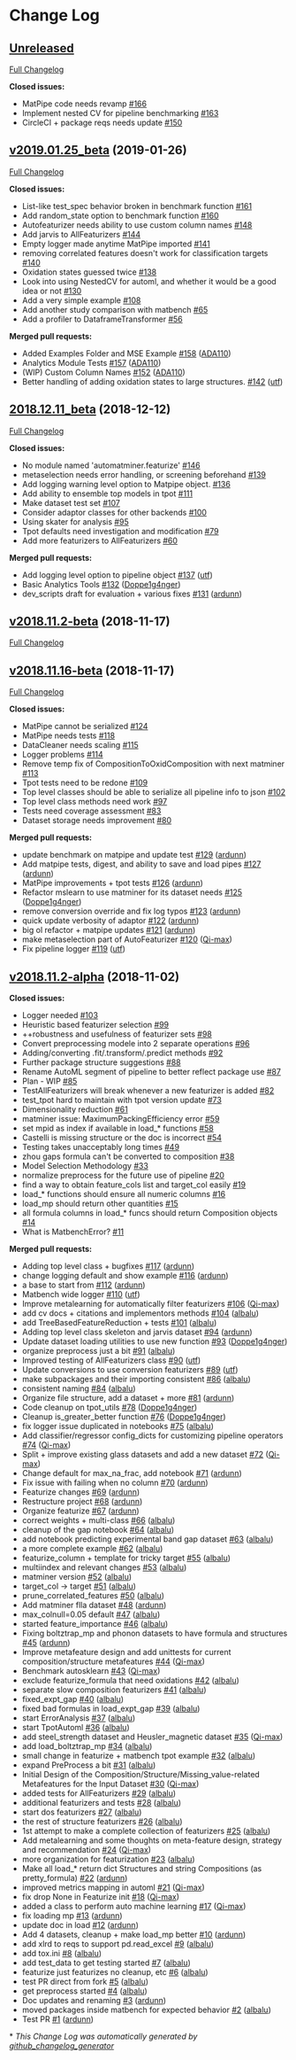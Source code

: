 # Change Log

## [Unreleased](https://github.com/hackingmaterials/automatminer/tree/HEAD)

[Full Changelog](https://github.com/hackingmaterials/automatminer/compare/v2019.01.25_beta...HEAD)

**Closed issues:**

- MatPipe code needs revamp [\#166](https://github.com/hackingmaterials/automatminer/issues/166)
- Implement nested CV for pipeline benchmarking [\#163](https://github.com/hackingmaterials/automatminer/issues/163)
- CircleCI + package reqs  needs update [\#150](https://github.com/hackingmaterials/automatminer/issues/150)

## [v2019.01.25_beta](https://github.com/hackingmaterials/automatminer/tree/v2019.01.25_beta) (2019-01-26)
[Full Changelog](https://github.com/hackingmaterials/automatminer/compare/2018.12.11_beta...v2019.01.25_beta)

**Closed issues:**

- List-like test\_spec behavior broken in benchmark function [\#161](https://github.com/hackingmaterials/automatminer/issues/161)
- Add random\_state option to benchmark function [\#160](https://github.com/hackingmaterials/automatminer/issues/160)
- Autofeaturizer needs ability to use custom column names [\#148](https://github.com/hackingmaterials/automatminer/issues/148)
- Add jarvis to AllFeaturizers [\#144](https://github.com/hackingmaterials/automatminer/issues/144)
- Empty logger made anytime MatPipe imported [\#141](https://github.com/hackingmaterials/automatminer/issues/141)
- removing correlated features doesn't work for classification targets [\#140](https://github.com/hackingmaterials/automatminer/issues/140)
- Oxidation states guessed twice [\#138](https://github.com/hackingmaterials/automatminer/issues/138)
- Look into using NestedCV for automl, and whether it would be a good idea or not [\#130](https://github.com/hackingmaterials/automatminer/issues/130)
- Add a very simple example [\#108](https://github.com/hackingmaterials/automatminer/issues/108)
- Add another study comparison with matbench [\#65](https://github.com/hackingmaterials/automatminer/issues/65)
- Add a profiler to DataframeTransformer [\#56](https://github.com/hackingmaterials/automatminer/issues/56)

**Merged pull requests:**

- Added Examples Folder and MSE Example [\#158](https://github.com/hackingmaterials/automatminer/pull/158) ([ADA110](https://github.com/ADA110))
- Analytics Module Tests [\#157](https://github.com/hackingmaterials/automatminer/pull/157) ([ADA110](https://github.com/ADA110))
- \(WIP\) Custom Column Names [\#152](https://github.com/hackingmaterials/automatminer/pull/152) ([ADA110](https://github.com/ADA110))
- Better handling of adding oxidation states to large structures. [\#142](https://github.com/hackingmaterials/automatminer/pull/142) ([utf](https://github.com/utf))

## [2018.12.11_beta](https://github.com/hackingmaterials/automatminer/tree/2018.12.11_beta) (2018-12-12)
[Full Changelog](https://github.com/hackingmaterials/automatminer/compare/v2018.11.2-beta...2018.12.11_beta)

**Closed issues:**

-  No module named 'automatminer.featurize' [\#146](https://github.com/hackingmaterials/automatminer/issues/146)
- metaselection needs error handling, or screening beforehand [\#139](https://github.com/hackingmaterials/automatminer/issues/139)
- Add logging warning level option to Matpipe object. [\#136](https://github.com/hackingmaterials/automatminer/issues/136)
- Add ability to ensemble top models in tpot [\#111](https://github.com/hackingmaterials/automatminer/issues/111)
- Make dataset test set [\#107](https://github.com/hackingmaterials/automatminer/issues/107)
- Consider adaptor classes for other backends [\#100](https://github.com/hackingmaterials/automatminer/issues/100)
- Using skater for analysis [\#95](https://github.com/hackingmaterials/automatminer/issues/95)
- Tpot defaults need investigation and modification [\#79](https://github.com/hackingmaterials/automatminer/issues/79)
- Add more featurizers to AllFeaturizers [\#60](https://github.com/hackingmaterials/automatminer/issues/60)

**Merged pull requests:**

- Add logging level option to pipeline object [\#137](https://github.com/hackingmaterials/automatminer/pull/137) ([utf](https://github.com/utf))
- Basic Analytics Tools [\#132](https://github.com/hackingmaterials/automatminer/pull/132) ([Doppe1g4nger](https://github.com/Doppe1g4nger))
- dev\_scripts draft for evaluation + various fixes [\#131](https://github.com/hackingmaterials/automatminer/pull/131) ([ardunn](https://github.com/ardunn))

## [v2018.11.2-beta](https://github.com/hackingmaterials/automatminer/tree/v2018.11.2-beta) (2018-11-17)
[Full Changelog](https://github.com/hackingmaterials/automatminer/compare/v2018.11.16-beta...v2018.11.2-beta)

## [v2018.11.16-beta](https://github.com/hackingmaterials/automatminer/tree/v2018.11.16-beta) (2018-11-17)
[Full Changelog](https://github.com/hackingmaterials/automatminer/compare/v2018.11.2-alpha...v2018.11.16-beta)

**Closed issues:**

- MatPipe cannot be serialized [\#124](https://github.com/hackingmaterials/automatminer/issues/124)
- MatPipe needs tests [\#118](https://github.com/hackingmaterials/automatminer/issues/118)
- DataCleaner needs scaling [\#115](https://github.com/hackingmaterials/automatminer/issues/115)
- Logger problems [\#114](https://github.com/hackingmaterials/automatminer/issues/114)
- Remove temp fix of CompositionToOxidComposition with next matminer [\#113](https://github.com/hackingmaterials/automatminer/issues/113)
- Tpot tests need to be redone [\#109](https://github.com/hackingmaterials/automatminer/issues/109)
- Top level classes should be able to serialize all pipeline info to json [\#102](https://github.com/hackingmaterials/automatminer/issues/102)
- Top level class methods need work [\#97](https://github.com/hackingmaterials/automatminer/issues/97)
- Tests need coverage assessment [\#83](https://github.com/hackingmaterials/automatminer/issues/83)
- Dataset storage needs improvement [\#80](https://github.com/hackingmaterials/automatminer/issues/80)

**Merged pull requests:**

- update benchmark on matpipe and update test [\#129](https://github.com/hackingmaterials/automatminer/pull/129) ([ardunn](https://github.com/ardunn))
- Add matpipe tests, digest, and ability to save and load pipes [\#127](https://github.com/hackingmaterials/automatminer/pull/127) ([ardunn](https://github.com/ardunn))
- MatPipe improvements + tpot tests [\#126](https://github.com/hackingmaterials/automatminer/pull/126) ([ardunn](https://github.com/ardunn))
- Refactor mslearn to use matminer for its dataset needs [\#125](https://github.com/hackingmaterials/automatminer/pull/125) ([Doppe1g4nger](https://github.com/Doppe1g4nger))
- remove conversion override and fix log typos [\#123](https://github.com/hackingmaterials/automatminer/pull/123) ([ardunn](https://github.com/ardunn))
- quick update verbosity of adaptor [\#122](https://github.com/hackingmaterials/automatminer/pull/122) ([ardunn](https://github.com/ardunn))
- big ol refactor + matpipe updates [\#121](https://github.com/hackingmaterials/automatminer/pull/121) ([ardunn](https://github.com/ardunn))
- make metaselection part of AutoFeaturizer [\#120](https://github.com/hackingmaterials/automatminer/pull/120) ([Qi-max](https://github.com/Qi-max))
- Fix pipeline logger [\#119](https://github.com/hackingmaterials/automatminer/pull/119) ([utf](https://github.com/utf))

## [v2018.11.2-alpha](https://github.com/hackingmaterials/automatminer/tree/v2018.11.2-alpha) (2018-11-02)
**Closed issues:**

- Logger needed [\#103](https://github.com/hackingmaterials/automatminer/issues/103)
- Heuristic based featurizer selection [\#99](https://github.com/hackingmaterials/automatminer/issues/99)
- ++robustness and usefulness of featurizer sets [\#98](https://github.com/hackingmaterials/automatminer/issues/98)
- Convert preprocessing modele into 2 separate operations [\#96](https://github.com/hackingmaterials/automatminer/issues/96)
- Adding/converting .fit/.transform/.predict methods [\#92](https://github.com/hackingmaterials/automatminer/issues/92)
- Further package structure suggestions [\#88](https://github.com/hackingmaterials/automatminer/issues/88)
- Rename AutoML segment of pipeline to better reflect package use [\#87](https://github.com/hackingmaterials/automatminer/issues/87)
- Plan - WIP [\#85](https://github.com/hackingmaterials/automatminer/issues/85)
- TestAllFeaturizers will break whenever a new featurizer is added [\#82](https://github.com/hackingmaterials/automatminer/issues/82)
- test\_tpot hard to maintain with tpot version update [\#73](https://github.com/hackingmaterials/automatminer/issues/73)
- Dimensionality reduction [\#61](https://github.com/hackingmaterials/automatminer/issues/61)
- matminer issue: MaximumPackingEfficiency error [\#59](https://github.com/hackingmaterials/automatminer/issues/59)
- set mpid as index if available in load\_\* functions [\#58](https://github.com/hackingmaterials/automatminer/issues/58)
- Castelli is missing structure or the doc is incorrect [\#54](https://github.com/hackingmaterials/automatminer/issues/54)
- Testing takes unacceptably long times [\#49](https://github.com/hackingmaterials/automatminer/issues/49)
- zhou gaps formula can't be converted to composition [\#38](https://github.com/hackingmaterials/automatminer/issues/38)
- Model Selection Methodology [\#33](https://github.com/hackingmaterials/automatminer/issues/33)
- normalize preprocess for the future use of pipeline [\#20](https://github.com/hackingmaterials/automatminer/issues/20)
- find a way to obtain feature\_cols list and target\_col easily [\#19](https://github.com/hackingmaterials/automatminer/issues/19)
- load\_\* functions should ensure all numeric columns [\#16](https://github.com/hackingmaterials/automatminer/issues/16)
- load\_mp should return other quantities [\#15](https://github.com/hackingmaterials/automatminer/issues/15)
- all formula columns in load\_\* funcs should return Composition objects [\#14](https://github.com/hackingmaterials/automatminer/issues/14)
- What is MatbenchError? [\#11](https://github.com/hackingmaterials/automatminer/issues/11)

**Merged pull requests:**

- Adding top level class + bugfixes [\#117](https://github.com/hackingmaterials/automatminer/pull/117) ([ardunn](https://github.com/ardunn))
- change logging default and show example [\#116](https://github.com/hackingmaterials/automatminer/pull/116) ([ardunn](https://github.com/ardunn))
- a base to start from [\#112](https://github.com/hackingmaterials/automatminer/pull/112) ([ardunn](https://github.com/ardunn))
- Matbench wide logger [\#110](https://github.com/hackingmaterials/automatminer/pull/110) ([utf](https://github.com/utf))
- Improve metalearning for automatically filter featurizers [\#106](https://github.com/hackingmaterials/automatminer/pull/106) ([Qi-max](https://github.com/Qi-max))
- add cv docs + citations and implementors methods [\#104](https://github.com/hackingmaterials/automatminer/pull/104) ([albalu](https://github.com/albalu))
- add TreeBasedFeatureReduction + tests [\#101](https://github.com/hackingmaterials/automatminer/pull/101) ([albalu](https://github.com/albalu))
- Adding top level class skeleton and jarvis dataset [\#94](https://github.com/hackingmaterials/automatminer/pull/94) ([ardunn](https://github.com/ardunn))
- Update dataset loading utilities to use new function [\#93](https://github.com/hackingmaterials/automatminer/pull/93) ([Doppe1g4nger](https://github.com/Doppe1g4nger))
- organize preprocess just a bit [\#91](https://github.com/hackingmaterials/automatminer/pull/91) ([albalu](https://github.com/albalu))
- Improved testing of AllFeaturizers class [\#90](https://github.com/hackingmaterials/automatminer/pull/90) ([utf](https://github.com/utf))
- Update conversions to use conversion featurizers [\#89](https://github.com/hackingmaterials/automatminer/pull/89) ([utf](https://github.com/utf))
- make subpackages and their importing consistent [\#86](https://github.com/hackingmaterials/automatminer/pull/86) ([albalu](https://github.com/albalu))
- consistent naming [\#84](https://github.com/hackingmaterials/automatminer/pull/84) ([albalu](https://github.com/albalu))
- Organize file structure, add a dataset + more [\#81](https://github.com/hackingmaterials/automatminer/pull/81) ([ardunn](https://github.com/ardunn))
- Code cleanup on tpot\_utils [\#78](https://github.com/hackingmaterials/automatminer/pull/78) ([Doppe1g4nger](https://github.com/Doppe1g4nger))
- Cleanup is\_greater\_better function  [\#76](https://github.com/hackingmaterials/automatminer/pull/76) ([Doppe1g4nger](https://github.com/Doppe1g4nger))
- fix logger issue duplicated in notebooks [\#75](https://github.com/hackingmaterials/automatminer/pull/75) ([albalu](https://github.com/albalu))
- Add classifier/regressor config\_dicts for customizing pipeline operators [\#74](https://github.com/hackingmaterials/automatminer/pull/74) ([Qi-max](https://github.com/Qi-max))
- Split + improve existing glass datasets and add a new dataset [\#72](https://github.com/hackingmaterials/automatminer/pull/72) ([Qi-max](https://github.com/Qi-max))
- Change default for max\_na\_frac, add notebook [\#71](https://github.com/hackingmaterials/automatminer/pull/71) ([ardunn](https://github.com/ardunn))
- Fix issue with failing when no column [\#70](https://github.com/hackingmaterials/automatminer/pull/70) ([ardunn](https://github.com/ardunn))
- Featurize changes [\#69](https://github.com/hackingmaterials/automatminer/pull/69) ([ardunn](https://github.com/ardunn))
- Restructure project [\#68](https://github.com/hackingmaterials/automatminer/pull/68) ([ardunn](https://github.com/ardunn))
- Organize featurize [\#67](https://github.com/hackingmaterials/automatminer/pull/67) ([ardunn](https://github.com/ardunn))
- correct weights + multi-class [\#66](https://github.com/hackingmaterials/automatminer/pull/66) ([albalu](https://github.com/albalu))
- cleanup of the gap notebook [\#64](https://github.com/hackingmaterials/automatminer/pull/64) ([albalu](https://github.com/albalu))
- add notebook predicting experimental band gap dataset [\#63](https://github.com/hackingmaterials/automatminer/pull/63) ([albalu](https://github.com/albalu))
- a more complete example [\#62](https://github.com/hackingmaterials/automatminer/pull/62) ([albalu](https://github.com/albalu))
- featurize\_column + template for tricky target [\#55](https://github.com/hackingmaterials/automatminer/pull/55) ([albalu](https://github.com/albalu))
- multiindex and relevant changes [\#53](https://github.com/hackingmaterials/automatminer/pull/53) ([albalu](https://github.com/albalu))
- matminer version [\#52](https://github.com/hackingmaterials/automatminer/pull/52) ([albalu](https://github.com/albalu))
- target\_col -\> target [\#51](https://github.com/hackingmaterials/automatminer/pull/51) ([albalu](https://github.com/albalu))
- prune\_correlated\_features [\#50](https://github.com/hackingmaterials/automatminer/pull/50) ([albalu](https://github.com/albalu))
- Add matminer flla dataset [\#48](https://github.com/hackingmaterials/automatminer/pull/48) ([ardunn](https://github.com/ardunn))
- max\_colnull=0.05 default [\#47](https://github.com/hackingmaterials/automatminer/pull/47) ([albalu](https://github.com/albalu))
- started feature\_importance [\#46](https://github.com/hackingmaterials/automatminer/pull/46) ([albalu](https://github.com/albalu))
- Fixing boltztrap\_mp and phonon datasets to have formula and structures [\#45](https://github.com/hackingmaterials/automatminer/pull/45) ([ardunn](https://github.com/ardunn))
- Improve metafeature design and add unittests for current composition/structure metafeatures [\#44](https://github.com/hackingmaterials/automatminer/pull/44) ([Qi-max](https://github.com/Qi-max))
- Benchmark autosklearn [\#43](https://github.com/hackingmaterials/automatminer/pull/43) ([Qi-max](https://github.com/Qi-max))
- exclude featurize\_formula that need oxidations [\#42](https://github.com/hackingmaterials/automatminer/pull/42) ([albalu](https://github.com/albalu))
- separate slow composition featurizers [\#41](https://github.com/hackingmaterials/automatminer/pull/41) ([albalu](https://github.com/albalu))
- fixed\_expt\_gap [\#40](https://github.com/hackingmaterials/automatminer/pull/40) ([albalu](https://github.com/albalu))
- fixed bad formulas in load\_expt\_gap [\#39](https://github.com/hackingmaterials/automatminer/pull/39) ([albalu](https://github.com/albalu))
- start ErrorAnalysis [\#37](https://github.com/hackingmaterials/automatminer/pull/37) ([albalu](https://github.com/albalu))
- start TpotAutoml [\#36](https://github.com/hackingmaterials/automatminer/pull/36) ([albalu](https://github.com/albalu))
- add steel\_strength dataset and Heusler\_magnetic dataset [\#35](https://github.com/hackingmaterials/automatminer/pull/35) ([Qi-max](https://github.com/Qi-max))
- add load\_boltztrap\_mp [\#34](https://github.com/hackingmaterials/automatminer/pull/34) ([albalu](https://github.com/albalu))
- small change in featurize + matbench tpot example [\#32](https://github.com/hackingmaterials/automatminer/pull/32) ([albalu](https://github.com/albalu))
- expand PreProcess a bit [\#31](https://github.com/hackingmaterials/automatminer/pull/31) ([albalu](https://github.com/albalu))
- Initial Design of the Composition/Structure/Missing\_value-related Metafeatures for the Input Dataset [\#30](https://github.com/hackingmaterials/automatminer/pull/30) ([Qi-max](https://github.com/Qi-max))
- added tests for AllFeaturizers [\#29](https://github.com/hackingmaterials/automatminer/pull/29) ([albalu](https://github.com/albalu))
- additional featurizers and tests [\#28](https://github.com/hackingmaterials/automatminer/pull/28) ([albalu](https://github.com/albalu))
- start dos featurizers [\#27](https://github.com/hackingmaterials/automatminer/pull/27) ([albalu](https://github.com/albalu))
- the rest of structure featurizers [\#26](https://github.com/hackingmaterials/automatminer/pull/26) ([albalu](https://github.com/albalu))
- 1st attempt to make a complete collection of featurizers [\#25](https://github.com/hackingmaterials/automatminer/pull/25) ([albalu](https://github.com/albalu))
- Add metalearning and some thoughts on meta-feature design, strategy and recommendation [\#24](https://github.com/hackingmaterials/automatminer/pull/24) ([Qi-max](https://github.com/Qi-max))
- more organization for featurization [\#23](https://github.com/hackingmaterials/automatminer/pull/23) ([albalu](https://github.com/albalu))
- Make all load\_\* return dict Structures and string Compositions \(as pretty\_formula\) [\#22](https://github.com/hackingmaterials/automatminer/pull/22) ([ardunn](https://github.com/ardunn))
- improved metrics mapping in automl [\#21](https://github.com/hackingmaterials/automatminer/pull/21) ([Qi-max](https://github.com/Qi-max))
- fix drop None in Featurize init [\#18](https://github.com/hackingmaterials/automatminer/pull/18) ([Qi-max](https://github.com/Qi-max))
- added a class to perform auto machine learning [\#17](https://github.com/hackingmaterials/automatminer/pull/17) ([Qi-max](https://github.com/Qi-max))
- fix loading mp [\#13](https://github.com/hackingmaterials/automatminer/pull/13) ([ardunn](https://github.com/ardunn))
- update doc in load [\#12](https://github.com/hackingmaterials/automatminer/pull/12) ([ardunn](https://github.com/ardunn))
- Add 4 datasets, cleanup + make load\_mp better [\#10](https://github.com/hackingmaterials/automatminer/pull/10) ([ardunn](https://github.com/ardunn))
- add xlrd to reqs to support pd.read\_excel [\#9](https://github.com/hackingmaterials/automatminer/pull/9) ([albalu](https://github.com/albalu))
- add tox.ini [\#8](https://github.com/hackingmaterials/automatminer/pull/8) ([albalu](https://github.com/albalu))
- add test\_data to get testing started [\#7](https://github.com/hackingmaterials/automatminer/pull/7) ([albalu](https://github.com/albalu))
- featurize just featurizes no cleanup, etc [\#6](https://github.com/hackingmaterials/automatminer/pull/6) ([albalu](https://github.com/albalu))
- test PR direct from fork [\#5](https://github.com/hackingmaterials/automatminer/pull/5) ([albalu](https://github.com/albalu))
- get preprocess started [\#4](https://github.com/hackingmaterials/automatminer/pull/4) ([albalu](https://github.com/albalu))
- Doc updates and renaming [\#3](https://github.com/hackingmaterials/automatminer/pull/3) ([ardunn](https://github.com/ardunn))
- moved packages inside matbench for expected behavior [\#2](https://github.com/hackingmaterials/automatminer/pull/2) ([albalu](https://github.com/albalu))
- Test PR [\#1](https://github.com/hackingmaterials/automatminer/pull/1) ([ardunn](https://github.com/ardunn))



\* *This Change Log was automatically generated by [github_changelog_generator](https://github.com/skywinder/Github-Changelog-Generator)*